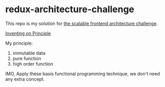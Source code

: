 # redux-architecture-challenge

This repo is my solution for [the scalable frontend architecture challenge](https://github.com/slorber/scalable-frontend-with-elm-or-redux).

[Inventing on Principle](https://www.youtube.com/watch?v=PUv66718DII)

My principle:
1. immutable data
2. pure function
3. high order function

IMO, Apply these basis functional programming technique, we don't need any extra concept.
